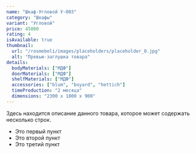 ```yaml
---
name: "Шкаф-Угловой У-003"
category: "Шкафы"
variant: "Угловой"
price: 45800
rating: 4
isAvailable: true
thumbnail:
  url: "/rosmebeli/images/placeholders/placeholder_0.jpg"
  alt: "Превью-заглушка товара"
details:
  bodyMaterials: ["МДФ"]
  doorMaterials: ["МДФ"]
  shelfMaterials: ["МДФ"]
  accessories: ["blum", "boyard", "hettich"]
  timeProduction: "2 месяца"
  dimensions: "2300 х 1800 х 900"
---
```


Здесь находится описание данного товара, которое может содержать несколько строк.

- Это первый пункт
- Это второй пункт
- Это третий пункт
